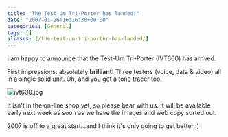 ```yaml
---
title: "The Test-Um Tri-Porter has landed!"
date: "2007-01-26T16:16:30+00:00"
categories: [General]
tags: []
aliases: [/the-test-um-tri-porter-has-landed/]
---
```


I am happy to announce that the Test-Um Tri-Porter (IVT600) has arrived.

First impressions: absolutely <strong>brilliant</strong>! Three testers (voice, data & video) all in a single solid unit. Oh, and you get a tone tracer too.

<img id="image35" src="/images/uploads/2007/01/ivt600.jpg" alt="ivt600.jpg" />

It isn't in the on-line shop yet, so please bear with us. It will be available early next week as soon as we have the images and web copy sorted out.

2007 is off to a great start...and I think it's only going to get better :)
